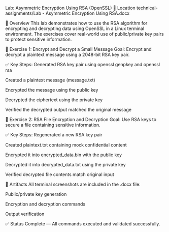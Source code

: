  Lab: Asymmetric Encryption Using RSA (OpenSSL)
📁 Location
technical-assignments/Lab - Asymmetric Encryption Using RSA.docx

🧠 Overview
This lab demonstrates how to use the RSA algorithm for encrypting and decrypting data using OpenSSL in a Linux terminal environment. The exercises cover real-world use of public/private key pairs to protect sensitive information.

🧪 Exercise 1: Encrypt and Decrypt a Small Message
Goal: Encrypt and decrypt a plaintext message using a 2048-bit RSA key pair.

✅ Key Steps:
Generated RSA key pair using openssl genpkey and openssl rsa

Created a plaintext message (message.txt)

Encrypted the message using the public key

Decrypted the ciphertext using the private key

Verified the decrypted output matched the original message

🔐 Exercise 2: RSA File Encryption and Decryption
Goal: Use RSA keys to secure a file containing sensitive information.

✅ Key Steps:
Regenerated a new RSA key pair

Created plaintext.txt containing mock confidential content

Encrypted it into encrypted_data.bin with the public key

Decrypted it into decrypted_data.txt using the private key

Verified decrypted file contents match original input

📸 Artifacts
All terminal screenshots are included in the .docx file:

Public/private key generation

Encryption and decryption commands

Output verification

✅ Status
Complete — All commands executed and validated successfully.